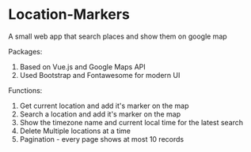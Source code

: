# Location-Markers
A small web app that search places and show them on google map

Packages:
1. Based on Vue.js and Google Maps API
2. Used Bootstrap and Fontawesome for modern UI

Functions:
1. Get current location and add it's marker on the map
2. Search a location and add it's marker on the map
3. Show the timezone name and current local time for the latest search
4. Delete Multiple locations at a time
5. Pagination - every page shows at most 10 records
